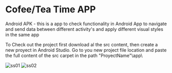 # Cofee/Tea Time APP
Android APK - this is a app to check functionality in Android App to navigate and send data between different activity's and apply different visual styles in the same app

To Check out the project first download al the src content, then create a new proyect in Android Studio. Go to you new project file location and paste the full content of 
the src carpet in the path "ProyectName"\app\

![ss01](https://user-images.githubusercontent.com/87831356/126707414-51dd84f1-bec4-4ce1-802a-e0facc5af58c.png)
![ss02](https://user-images.githubusercontent.com/87831356/126707421-ec46cd3b-8466-4019-846b-e85351ccde03.png)
